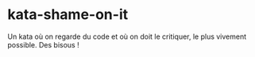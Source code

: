 # kata-shame-on-it
Un kata où on regarde du code et où on doit le critiquer, le plus vivement possible. Des bisous !
